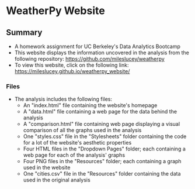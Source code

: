 # WeatherPy Website
## Summary
* A homework assignment for UC Berkeley's Data Analytics Bootcamp
* This website displays the information uncovered in the analysis from the following repository: https://github.com/mileslucey/weatherpy
* To view this website, click on the following link: https://mileslucey.github.io/weatherpy_website/
### Files
* The analysis includes the following files:
    * An "index.html" file containing the website's homepage
    * A "data.html" file containing a web page for the data behind the analysis
    * A "comparison.html" file containing web page displaying a visual comparison of all the graphs used in the analysis
    * One "styles.css" file in the "Stylesheets" folder containing the code for a lot of the website's aesthetic properties
    * Four HTML files in the "Dropdown Pages" folder; each containing a web page for each of the analysis' graphs
    * Four PNG files in the "Resources" folder; each containing a graph used in the website
    * One "cities.csv" file in the "Resources" folder containing the data used in the original analysis
    
